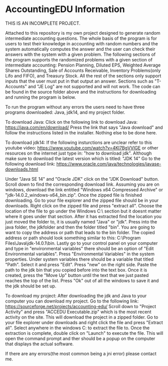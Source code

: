 # AccountingEDU Information
THIS IS AN INCOMPLETE PROJECT.

Attached to this repository is my own project designed to generate random intermediate accounting questions. The whole basis of the program is for users to test their knowledge in accounting with random numbers and the system automatically computes the answer and the user can check their answers with the system with a given problem. The following sections of the program supports the randomized problems with a given section of intermediate accounting: Pension Planning, Diluted EPS, Weighted Average Shares Outstanding, Sale of Accounts Receivable, Inventory Problems(only Lifo and FIFO), and Treasury Stock. All the rest of the sections only support inputs that the user must put in that output an answer. Sections such as "T-Accounts" and "JE Log" are not supported and will not work. The code can be found in the source folder above and the instructions for downloading and running the program is below.

To run the program without any errors the users need to have three programs downloaded: Java, jdk14, and my project folder.

To download Java:
Click on the following link to download Java: https://java.com/en/download/
Press the link that says "Java download" and follow the instructions listed in the installer.
Nothing else to be done here.

To download jdk14: 
If the following insturctions are unclear refer to this youtube video: https://www.youtube.com/watch?v=4Kl7BgVVlGE or other resources on the internet just type in: "how to download jdk". Although make sure to download the latest version which is titled: "JDK 14"
Go to the following download link: https://www.oracle.com/java/technologies/javase-downloads.html

Under "Java SE 14" and "Oracle JDK" click on the "JDK Download" button. Scroll down to find the corresponding download link. Assuming you are on windows, download the link entitled "Windows x64 Compressed Archive" or "jdk-14.0.2_windows-x64_bin.zip". Once the zipped file is finished downloading. Go to your file explorer and the zipped file should be in your downloads. Right click on the zipped file and press "extract all". Choose the location of the file to go under the Windows C:\ section but it doesnt matter where it goes under that section. After it has extracted find the location you just moved the folder to, it is usually named "Java" or "jdk". Press into the java folder, the jdkfolder and then the folder titled "bin". You are going to want to copy the address or path that leads to the bin folder. The copied address or path should look something similar to this: C:\Program Files\Java\jdk-14.0.1\bin. Lastly go to your control panel on your computer and type in "environmental variables" there should be an option of "Edit Environmental variables". Press "Environmental Variables" in the system properties. Under system variables there should be a variable that titled "Path". Select it and press "Edit". Press "new" on the right side. Paste the path to the jdk bin that you copied before into the text box. Once it is created, press the "Move Up" button until the text that we just pasted reaches the top of the list. Press "Ok" out of all the windows to save it and the jdk should be set up.

To download my project:
After downloading the jdk and Java to your computer you can download my project.
Go to the following link: https://sourceforge.net/projects/accounting-edu/
Scroll down to "Project Activity" and press "ACCEDU Executable.zip" which is the most recent activity on the site. This will download the project in a zipped folder. Go to your file explorer under downloads and right click the file and press "Extract all". Select anywhere in the windows C: to extract the file to. Once the extraction is complete, double click on "Launch" to execute the file. This will open the command prompt and ther should be a popup on the computer that displays the actual software.

If there are any errors(the most common being a jni error) please contact me. 





